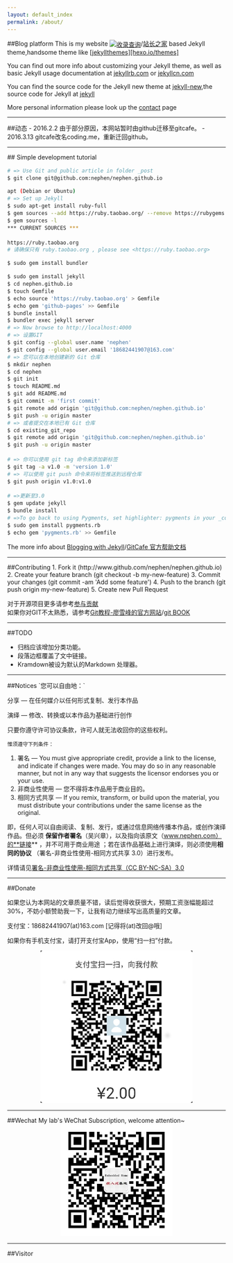 ```yaml
---
layout: default_index
permalink: /about/
---
```


##Blog platform
This is my website <a href="http://indexed.webmasterhome.cn/?domain=www.nephen.com" target="_blank"><img src="http://images.webmasterhome.cn/images/indexed_cn.gif" width="80" height="15" border="0" align="absmiddle" alt="收录查询"></a>/[站长之家](http://zhanzhang.baidu.com/linksubmit/index?site=http://www.nephen.com/) based Jekyll theme,handsome theme like [[jekyllthemes]](http://jekyllthemes.org/)[[hexo.io/themes]](https://hexo.io/themes/)

You can find out more info about customizing your Jekyll theme, as well as basic Jekyll usage documentation at [jekyllrb.com](http://jekyllrb.com/) or [jekyllcn.com](http://jekyllcn.com/)

You can find the source code for the Jekyll new theme at [jekyll-new](https://github.com/jglovier/jekyll-new),the source code for Jekyll at [jekyll](https://github.com/jekyll/jekyll)

More personal information please look up the [contact](/contact) page

<hr>
##动态
- 2016.2.2    
	由于部分原因，本网站暂时由github迁移至gitcafe。
- 2016.3.13    
	gitcafe改名coding.me，重新迁回github。

<hr>
## Simple development tutorial

```bash
# => Use Git and public article in folder _post
$ git clone git@github.com:nephen/nephen.github.io
```

```bash
apt (Debian or Ubuntu)
# => Set up Jekyll
$ sudo apt-get install ruby-full
$ gem sources --add https://ruby.taobao.org/ --remove https://rubygems.org/
$ gem sources -l
*** CURRENT SOURCES ***

https://ruby.taobao.org
# 请确保只有 ruby.taobao.org , please see <https://ruby.taobao.org>
```

```bash
$ sudo gem install bundler
```

```bash
$ sudo gem install jekyll
$ cd nephen.github.io
$ touch Gemfile
$ echo source 'https://ruby.taobao.org' > Gemfile
$ echo gem 'github-pages' >> Gemfile
$ bundle install
$ bundler exec jekyll server
# => Now browse to http://localhost:4000
# => 设置GIT
$ git config --global user.name 'nephen'
$ git config --global user.email '18682441907@163.com'
# => 您可以在本地创建新的 Git 仓库
$ mkdir nephen
$ cd nephen
$ git init
$ touch README.md
$ git add README.md
$ git commit -m 'first commit'
$ git remote add origin 'git@github.com:nephen/nephen.github.io'
$ git push -u origin master
# => 或者提交在本地已有 Git 仓库
$ cd existing_git_repo
$ git remote add origin 'git@github.com:nephen/nephen.github.io'
$ git push -u origin master

# => 你可以使用 git tag 命令来添加新标签
$ git tag -a v1.0 -m 'version 1.0'
# => 可以使用 git push 命令来将标签推送到远程仓库
$ git push origin v1.0:v1.0

# =>更新至3.0
$ gem update jekyll
$ bundle install
# =>To go back to using Pygments, set highlighter: pygments in your _config.yml file and run gem install pygments.rb or add gem 'pygments.rb' to your project’s Gemfile.
$ sudo gem install pygments.rb
$ echo gem 'pygments.rb' >> Gemfile
```
The more info about [Blogging with Jekyll](https://help.github.com/articles/using-jekyll-with-pages/)/[GitCafe 官方帮助文档](https://gitcafe.com/GitCafe/Help/wiki/Pages-%E7%9B%B8%E5%85%B3%E5%B8%AE%E5%8A%A9#wiki)

<hr>
##Contributing
1. Fork it (http://www.github.com/nephen/nephen.github.io)
2. Create your feature branch (git checkout -b my-new-feature)
3. Commit your changes (git commit -am 'Add some feature')
4. Push to the branch (git push origin my-new-feature)
5. Create new Pull Request

对于开源项目更多请参考[参与贡献](/2016/01/ArduPilot开发入门学习/#参与贡献)    
如果你对GIT不太熟悉，请参考[Git教程-廖雪峰的官方网站](http://www.liaoxuefeng.com/wiki/0013739516305929606dd18361248578c67b8067c8c017b000/)/[git BOOK](https://git-scm.com/book/zh/v2)

<hr>
##TODO

- 归档应该增加分类功能。
- 段落边框覆盖了文中链接。
- Kramdown被设为默认的Markdown 处理器。

<hr>
##Notices
`您可以自由地：`

分享 — 在任何媒介以任何形式复制、发行本作品 

演绎 — 修改、转换或以本作品为基础进行创作 

只要你遵守许可协议条款，许可人就无法收回你的这些权利。

`惟须遵守下列条件：`

1. 署名 — You must give appropriate credit, provide a link to the license, and indicate if changes were made. You may do so in any reasonable manner, but not in any way that suggests the licensor endorses you or your use. 
2. 非商业性使用 — 您不得将本作品用于商业目的。 
3. 相同方式共享 — If you remix, transform, or build upon the material, you must distribute your contributions under the same license as the original. 

即，任何人可以自由阅读、复制、发行，或通过信息网络传播本作品，或创作演绎作品。但必须 **保留作者署名**（吴兴章），以及指向该原文（www.nephen.com）的**链接** ，并不可用于商业用途 ；若在该作品基础上进行演绎，则必须使用**相同的协议** （署名-非商业性使用-相同方式共享 3.0）进行发布。

详情请见[署名-非商业性使用-相同方式共享（CC BY-NC-SA）3.0 ](http://creativecommons.org/licenses/by-nc-sa/3.0/cn/deed.zh)

<hr>
<div id="donate" class="target">
##Donate

如果您认为本网站的文章质量不错，读后觉得收获很大，预期工资涨幅能超过30%，不妨小额赞助我一下，让我有动力继续写出高质量的文章。

支付宝：18682441907(at)163.com [记得将(at)改回@哦]

如果你有手机支付宝，请打开支付宝App，使用“扫一扫”付款。</p>
<center><img src="/images/alipay2.jpg"/></center>
</div>

<hr>
##Wechat
My lab's WeChat Subscription, welcome attention~

<center><img src="/assets/wechat.png"/></center>

<hr>
##Visitor
<ul class="ds-recent-visitors"></ul>
<!--多说js(最近访客)加载开始，一个页面只需要加载一次 -->
<script type="text/javascript">
var duoshuoQuery = {short_name:"nephen"};
(function() {
    var ds = document.createElement('script');
    ds.type = 'text/javascript';ds.async = true;
    ds.src = 'http://static.duoshuo.com/embed.js';
    ds.charset = 'UTF-8';
    (document.getElementsByTagName('head')[0] || document.getElementsByTagName('body')[0]).appendChild(ds);
})();
</script>
<!--多说js加载结束，一个页面只需要加载一次 -->